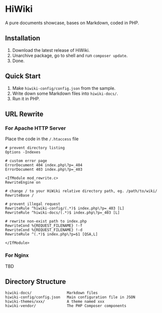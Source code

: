 
# HiWiki

A pure documents showcase, bases on Markdown, coded in PHP.

## Installation

1. Download the latest release of HiWiki.
2. Unarchive package, go to shell and run `composer update`.
3. Done.

## Quick Start

1. Make `hiwiki-config/config.json` from the sample.
2. Write down some Markdown files into `hiwiki-docs/`.
3. Run it in PHP. 

## URL Rewrite

### For Apache HTTP Server

Place the code in the `/.htaccess` file

```
# prevent directory listing
Options -Indexes

# custom error page
ErrorDocument 404 index.php\?p=_404
ErrorDocument 403 index.php\?p=_403

<IfModule mod_rewrite.c>
RewriteEngine on

# change / to your HiWiki relative directory path, eg. /path/to/wiki/
RewriteBase /

# prevent illegal request
RewriteRule ^hiwiki-config/(.*)$ index.php\?p=_403 [L]
RewriteRule ^hiwiki-docs/(.*)$ index.php\?p=_403 [L]

# rewrite non-exist path to index.php
RewriteCond %{REQUEST_FILENAME} !-f
RewriteCond %{REQUEST_FILENAME} !-d
RewriteRule ^(.*)$ index.php\?p=$1 [QSA,L]

</IfModule>
```

### For Nginx

TBD

## Directory Structure

```
hiwiki-docs/                Markdown files
hiwiki-config/config.json   Main configuration file in JSON
hiwiki-themes/xxx/          A theme named xxx
hiwiki-vendor/              The PHP Composer components
```

